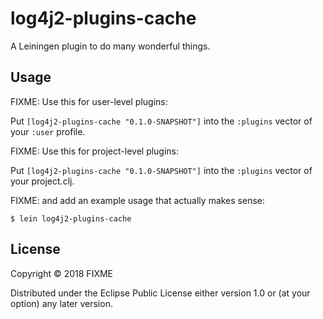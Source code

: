 # log4j2-plugins-cache

A Leiningen plugin to do many wonderful things.

## Usage

FIXME: Use this for user-level plugins:

Put `[log4j2-plugins-cache "0.1.0-SNAPSHOT"]` into the `:plugins` vector of your `:user`
profile.

FIXME: Use this for project-level plugins:

Put `[log4j2-plugins-cache "0.1.0-SNAPSHOT"]` into the `:plugins` vector of your project.clj.

FIXME: and add an example usage that actually makes sense:

    $ lein log4j2-plugins-cache

## License

Copyright © 2018 FIXME

Distributed under the Eclipse Public License either version 1.0 or (at
your option) any later version.

